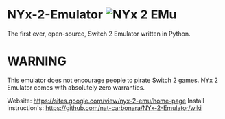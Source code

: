 # NYx-2-Emulator ![NYx 2 EMu](https://github.com/user-attachments/assets/fbcf65f0-e0f3-443e-a221-d7967dfa3e16)

The first ever, open-source, Switch 2 Emulator written in Python.

# WARNING
This emulator does not encourage people to pirate Switch 2 games.
NYx 2 Emulator comes with absolutely zero warranties.

Website: https://sites.google.com/view/nyx-2-emu/home-page
Install instruction's: https://github.com/nat-carbonara/NYx-2-Emulator/wiki
